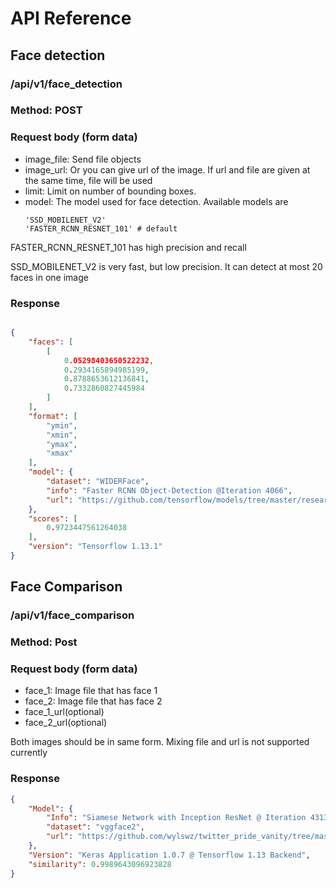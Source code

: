 # API Reference

## Face detection
### /api/v1/face_detection

### Method: POST

### Request body (form data)
- image_file: Send file objects
- image_url: Or you can give url of the image. If url and file are given at the 
same time, file will be used
- limit: Limit on number of bounding boxes.
- model: The model used for face detection. Available models
are
    ```
    'SSD_MOBILENET_V2'
    'FASTER_RCNN_RESNET_101' # default
    ```
FASTER_RCNN_RESNET_101 has high precision and recall

SSD_MOBILENET_V2 is very fast, but low precision. It can 
detect at most 20 faces in one image

### Response

```json

{
    "faces": [
        [
            0.05298403650522232,
            0.2934165894985199,
            0.8788653612136841,
            0.7332860827445984
        ]
    ],
    "format": [
        "ymin",
        "xmin",
        "ymax",
        "xmax"
    ],
    "model": {
        "dataset": "WIDERFace",
        "info": "Faster RCNN Object-Detection @Iteration 4066",
        "url": "https://github.com/tensorflow/models/tree/master/research/object_detection"
    },
    "scores": [
        0.9723447561264038
    ],
    "version": "Tensorflow 1.13.1"
}
``` 

## Face Comparison

### /api/v1/face_comparison

### Method: Post

### Request body (form data)
- face_1: Image file that has face 1
- face_2: Image file that has face 2
- face_1_url(optional)
- face_2_url(optional)

Both images should be in same form. Mixing file and url is not
 supported currently

### Response

```json
{
    "Model": {
        "Info": "Siamese Network with Inception ResNet @ Iteration 4313 Epoch 4",
        "dataset": "vggface2",
        "url": "https://github.com/wylswz/twitter_pride_vanity/tree/master/algorithms/siamese_net"
    },
    "Version": "Keras Application 1.0.7 @ Tensorflow 1.13 Backend",
    "similarity": 0.9989643096923828
}

```